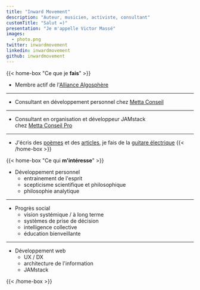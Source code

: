 ```yaml
---
title: "Inward Movement"
description: "Auteur, musicien, activiste, consultant"
customTitle: "Salut =)"
presentation: "Je m'appelle Victor Massé"
images:
  - photo.png
twitter: inwardmovement
linkedin: inwardmovement
github: inwardmovement
---
```


{{< home-box "Ce que je **fais**" >}}
- Membre actif de l'[Alliance Algosphère](https://algosphere.org/fr)

---

- Consultant en développement personnel chez [Metta Conseil](https://mettaconseil.fr)

---

- Consultant en organisation et développeur <a class="abbr" data-toggle="popover" data-trigger="hover" data-placement="top" data-content="C'est une nouvelle façon de créer des sites Web et applications offrant de meilleures performances, une sécurité accrue, une évolutivité à cout réduit et une meilleure expérience de développement." tabindex="0">JAMstack</a> chez [Metta Conseil Pro](https://pro.mettaconseil.fr)

---

- J'écris des [poèmes](poemes) et des [articles](articles), je fais de la [guitare électrique](https://www.youtube.com/user/arkay38/videos)
{{< /home-box >}}

{{< home-box "Ce qui **m'intéresse**" >}}

- Développement personnel
  - entrainement de l'esprit
  - scepticisme scientifique et philosophique
  - philosophie analytique

---

- Progrès social
  - vision systémique / à long terme
  - systèmes de prise de décision
  - intelligence collective
  - éducation bienveillante

---

- Développement web
  - UX / DX
  - architecture de l'information
  - JAMstack

{{< /home-box >}}
